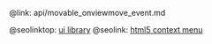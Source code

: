 @link: api/movable_onviewmove_event.md

@seolinktop: [ui library](https://webix.com)
@seolink: [html5 context menu](https://webix.com/widget/contextmenu/)